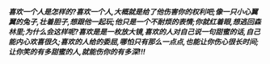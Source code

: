 ***喜欢一个人是怎样的?喜欢一个人,大概就是给了他伤害你的权利吧;像一只小心翼翼的兔子,壮着胆子,想跟他一起玩;他只是一个不耐烦的表情;你就红着眼,想逃回森林里;为什么会这样呢?喜欢是是一枚放大镜,喜欢的人对自己说一句甜蜜的话,自己能内心欢喜很久;喜欢的人给的委屈,哪怕只有那么一点点,也能让你伤心很长时间;让你笑的有多甜蜜的人,就能伤你的有多深!!!***